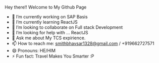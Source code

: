 Hey there!! Welcome to My Github Page 

- 🔭 I’m currently working on SAP Basis
- 🌱 I’m currently learning ReactJS
- 👯 I’m looking to collaborate on Full stack Development 
- 🤔 I’m looking for help with ... ReactJS
- 💬 Ask me about My TCS expirience. 
- 📫 How to reach me: smithbhavsar1328@gmail.com / +919662727571
- 😄 Pronouns: HE/HIM
- ⚡ Fun fact: Travel Makes You Smarter :P
